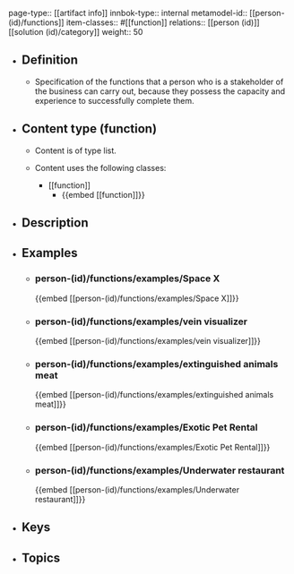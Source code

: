 page-type:: [[artifact info]]
innbok-type:: internal
metamodel-id:: [[person-(id)/functions]]
item-classes:: #[[function]]
relations:: [[person (id)]] [[solution (id)/category]]
weight:: 50

- ## Definition
  - Specification of the functions that a person who is a stakeholder of the business can carry out, because they possess the capacity and experience to successfully complete them.
- ## Content type (function)
  - Content is of type list.
  
  - Content uses the following classes:
    - [[function]]
      - {{embed [[function]]}}
  
- ## Description
- ## Examples
  - ### person-(id)/functions/examples/Space X
    {{embed [[person-(id)/functions/examples/Space X]]}}
  - ### person-(id)/functions/examples/vein visualizer
    {{embed [[person-(id)/functions/examples/vein visualizer]]}}
  - ### person-(id)/functions/examples/extinguished animals meat
    {{embed [[person-(id)/functions/examples/extinguished animals meat]]}}
  - ### person-(id)/functions/examples/Exotic Pet Rental
    {{embed [[person-(id)/functions/examples/Exotic Pet Rental]]}}
  - ### person-(id)/functions/examples/Underwater restaurant
    {{embed [[person-(id)/functions/examples/Underwater restaurant]]}}
  
- ## Keys
  
- ## Topics
  

